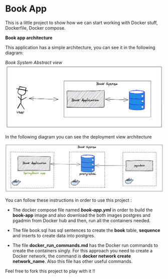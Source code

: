 # **Book App**

This is a little project to show how we can start working with Docker stuff, Dockerfile, Docker compose.

**Book app architecture**

This application has a simple architecture, you can see it in the following diagram:

_Book System Abstract view_
![abstract view](https://github.com/jparanda/book-app/blob/master/images/BookSystem_abstractView-2.png?raw=true)

In the following diagram you can see the deployment view architecture

![deployment view](https://github.com/jparanda/book-app/blob/master/images/book_system_deploy_view.png?raw=true)

You can follow these instructions in order to use this project :
* The docker compose file named **_book-app.yml_** in order to build the **book-app** image and also download the 
both images postgres and pgadmin from Docker hub and then, run all the containers needed.

* The file book.sql has sql sentences to create the **book** table, **sequence** and inserts to create data into postgres.
* The file **docker_run_commands.md** has the Docker run commands to create the containers singly. For this approach 
  you need to create a Docker network, the command is **docker network create network_name**. Also this file has other
  useful commands.

Feel free to fork this project to play with it !!

